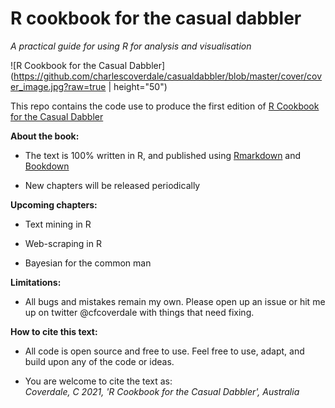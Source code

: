 # R cookbook for the casual dabbler

*A practical guide for using R for analysis and visualisation*

![R Cookbook for the Casual Dabbler](https://github.com/charlescoverdale/casualdabbler/blob/master/cover/cover_image.jpg?raw=true | height="50")

This repo contains the code use to produce the first edition of [R Cookbook for the Casual Dabbler](https://charlescoverdale.github.io/casualdabbler/)

**About the book:**

-   The text is 100% written in R, and published using [Rmarkdown](https://rmarkdown.rstudio.com/) and [Bookdown](https://bookdown.org/)

-   New chapters will be released periodically

**Upcoming chapters:**

-   Text mining in R

-   Web-scraping in R

-   Bayesian for the common man

**Limitations:**

-   All bugs and mistakes remain my own. Please open up an issue or hit me up on twitter \@cfcoverdale with things that need fixing.

**How to cite this text:**

-   All code is open source and free to use. Feel free to use, adapt, and build upon any of the code or ideas.

-   You are welcome to cite the text as:  
    *Coverdale, C 2021, 'R Cookbook for the Casual Dabbler', Australia*
